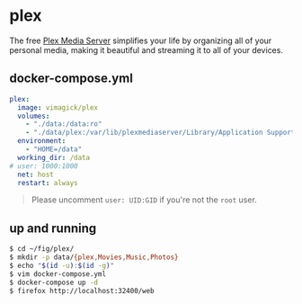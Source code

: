 plex
====

The free [Plex Media Server][1] simplifies your life by organizing all of your
personal media, making it beautiful and streaming it to all of your devices.

## docker-compose.yml

```yaml
plex:
  image: vimagick/plex
  volumes:
    - "./data:/data:ro"
    - "./data/plex:/var/lib/plexmediaserver/Library/Application Support"
  environment:
    - "HOME=/data"
  working_dir: /data
# user: 1000:1000
  net: host
  restart: always
```

> Please uncomment `user: UID:GID` if you're not the `root` user.

## up and running

```bash
$ cd ~/fig/plex/
$ mkdir -p data/{plex,Movies,Music,Photos}
$ echo "$(id -u):$(id -g)"
$ vim docker-compose.yml
$ docker-compose up -d
$ firefox http://localhost:32400/web
```

[1]: https://plex.tv/
